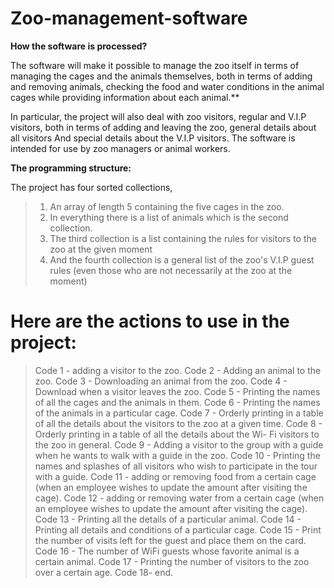 # Zoo-management-software

**How the software is processed?**

The software will make it possible to manage the zoo itself in terms of managing the cages and the animals themselves, both in terms of adding and removing animals, checking the food and water conditions in the animal cages while providing information about each animal.**

In particular, the project will also deal with zoo visitors, regular and V.I.P visitors, both in terms of adding and leaving the zoo, general details about all visitors And special details about the V.I.P visitors.
The software is intended for use by zoo managers or animal workers.

 **The programming structure:**
 
 The project has four sorted collections,

> 1. An array of length 5 containing the five cages in the zoo.
> 2. In everything there is a list of animals which is the second collection.
> 3. The third collection is a list containing the rules for visitors to the zoo at the given moment
> 4. And the fourth collection is a general list of the zoo's V.I.P guest rules (even those who are not necessarily at the zoo at the moment)


# Here are the actions to use in the project:

> Code 1 - adding a visitor to the zoo.
> Code 2 - Adding an animal to the zoo.
> Code 3 - Downloading an animal from the zoo.
> Code 4 - Download when a visitor leaves the zoo.
> Code 5 - Printing the names of all the cages and the animals in them.
> Code 6 - Printing the names of the animals in a particular cage.
> Code 7 - Orderly printing in a table of all the details about the visitors to the zoo at a given 													time.
> Code 8 - Orderly printing in a table of all the details about the Wi- Fi visitors to the zoo in 														general.
> Code 9 - Adding a visitor to the group with a guide when he wants to walk with a guide in the zoo.
> Code 10 - Printing the names and splashes of all visitors who wish to participate in the tour with             a guide.
> Code 11 - adding or removing food from a certain cage (when an employee wishes to update the                   amount after visiting the cage).
> Code 12 - adding or removing water from a certain cage (when an employee wishes to update the                  amount after visiting the cage).
> Code 13 - Printing all the details of a particular animal.
> Code 14 - Printing all details and conditions of a particular cage.
> Code 15 - Print the number of visits left for the guest and place them on the card.
> Code 16 - The number of WiFi guests whose favorite animal is a certain animal.
> Code 17 - Printing the number of visitors to the zoo over a certain age.
> Code 18- end.
